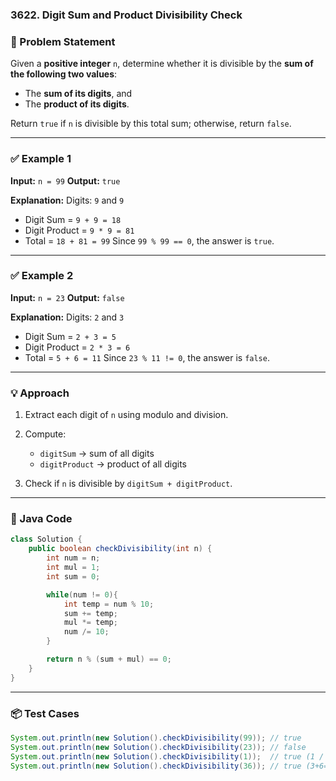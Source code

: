 ### 3622. Digit Sum and Product Divisibility Check

### 🧩 Problem Statement

Given a **positive integer** `n`, determine whether it is divisible by the **sum of the following two values**:

* The **sum of its digits**, and
* The **product of its digits**.

Return `true` if `n` is divisible by this total sum; otherwise, return `false`.

---

### ✅ Example 1

**Input:**
`n = 99`
**Output:**
`true`

**Explanation:**
Digits: `9` and `9`

* Digit Sum = `9 + 9 = 18`
* Digit Product = `9 * 9 = 81`
* Total = `18 + 81 = 99`
  Since `99 % 99 == 0`, the answer is `true`.

---

### ✅ Example 2

**Input:**
`n = 23`
**Output:**
`false`

**Explanation:**
Digits: `2` and `3`

* Digit Sum = `2 + 3 = 5`
* Digit Product = `2 * 3 = 6`
* Total = `5 + 6 = 11`
  Since `23 % 11 != 0`, the answer is `false`.

---

### 💡 Approach

1. Extract each digit of `n` using modulo and division.
2. Compute:

   * `digitSum` → sum of all digits
   * `digitProduct` → product of all digits
3. Check if `n` is divisible by `digitSum + digitProduct`.

---

### 🧪 Java Code

```java
class Solution {
    public boolean checkDivisibility(int n) {
        int num = n;
        int mul = 1;
        int sum = 0;

        while(num != 0){
            int temp = num % 10;
            sum += temp;
            mul *= temp;
            num /= 10;
        }

        return n % (sum + mul) == 0;
    }
}
```

---

### 📦 Test Cases

```java
System.out.println(new Solution().checkDivisibility(99)); // true
System.out.println(new Solution().checkDivisibility(23)); // false
System.out.println(new Solution().checkDivisibility(1));  // true (1 / (1+1) = not divisible → false)
System.out.println(new Solution().checkDivisibility(36)); // true (3+6=9, 3*6=18, 9+18=27, 36%27==9 → false)
```
